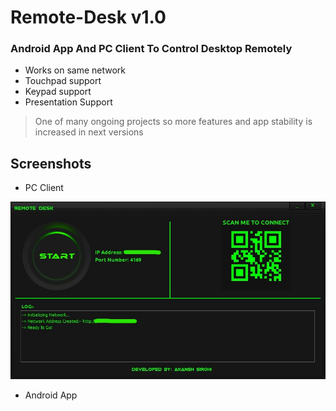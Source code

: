 # Remote-Desk  v1.0

### Android App And PC Client To Control Desktop Remotely

- Works on same network
- Touchpad support
- Keypad support
- Presentation Support

> One of many ongoing projects so more features and app stability is increased in next versions

## Screenshots

- PC Client

![Client](images/client.jpg?raw=true "Client")

- Android App

